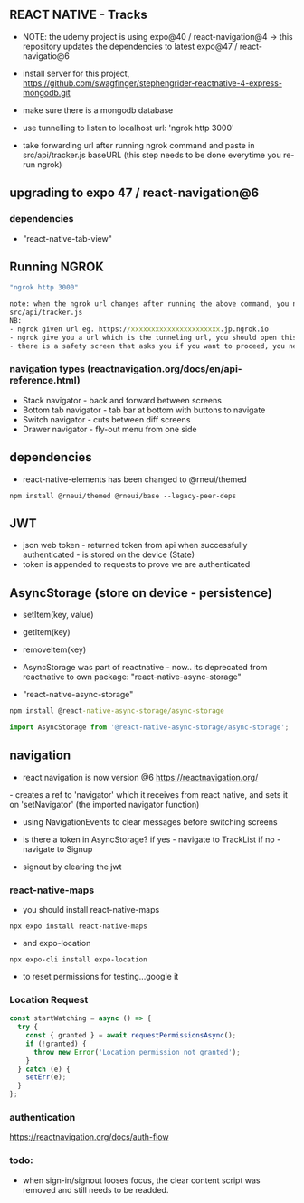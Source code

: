 ## REACT NATIVE - Tracks

- NOTE: the udemy project is using expo@40 / react-navigation@4 -> this repository updates the dependencies to latest expo@47 / react-navigatio@6

- install server for this project, https://github.com/swagfinger/stephengrider-reactnative-4-express-mongodb.git
- make sure there is a mongodb database
- use tunnelling to listen to localhost url: 'ngrok http 3000'
- take forwarding url after running ngrok command and paste in src/api/tracker.js baseURL (this step needs to be done everytime you re-run ngrok)

## upgrading to expo 47 / react-navigation@6

### dependencies

- "react-native-tab-view"

## Running NGROK

```cmd
"ngrok http 3000"

note: when the ngrok url changes after running the above command, you need to update the url:
src/api/tracker.js
NB:
- ngrok given url eg. https://xxxxxxxxxxxxxxxxxxxxxx.jp.ngrok.io
- ngrok give you a url which is the tunneling url, you should open this link...
- there is a safety screen that asks you if you want to proceed, you need to accept this prompt


```

### navigation types (reactnavigation.org/docs/en/api-reference.html)

- Stack navigator - back and forward between screens
- Bottom tab navigator - tab bar at bottom with buttons to navigate
- Switch navigator - cuts between diff screens
- Drawer navigator - fly-out menu from one side

## dependencies

- react-native-elements has been changed to @rneui/themed

```
npm install @rneui/themed @rneui/base --legacy-peer-deps
```

## JWT

- json web token - returned token from api when successfully authenticated - is stored on the device (State)
- token is appended to requests to prove we are authenticated

## AsyncStorage (store on device - persistence)

- setItem(key, value)
- getItem(key)
- removeItem(key)

- AsyncStorage was part of reactnative - now.. its deprecated from reactnative to own package: "react-native-async-storage"
- "react-native-async-storage"

```cmd
npm install @react-native-async-storage/async-storage
```

```js imports
import AsyncStorage from '@react-native-async-storage/async-storage';
```

## navigation

- react navigation is now version @6 https://reactnavigation.org/

-<App> creates a ref to 'navigator' which it receives from react native, and sets it on 'setNavigator' (the imported navigator function)

- using NavigationEvents <NavigationEvents onWillBlur={clearErrorMessage} /> to clear messages before switching screens

- is there a token in AsyncStorage?
  if yes - navigate to TrackList
  if no - navigate to Signup

- signout by clearing the jwt

### react-native-maps

- you should install react-native-maps

```
npx expo install react-native-maps
```

- and expo-location

```
npx expo-cli install expo-location
```

- to reset permissions for testing...google it

### Location Request

```js
const startWatching = async () => {
  try {
    const { granted } = await requestPermissionsAsync();
    if (!granted) {
      throw new Error('Location permission not granted');
    }
  } catch (e) {
    setErr(e);
  }
};
```

### authentication

https://reactnavigation.org/docs/auth-flow

### todo:

- when sign-in/signout looses focus, the clear content script was removed and still needs to be readded.
